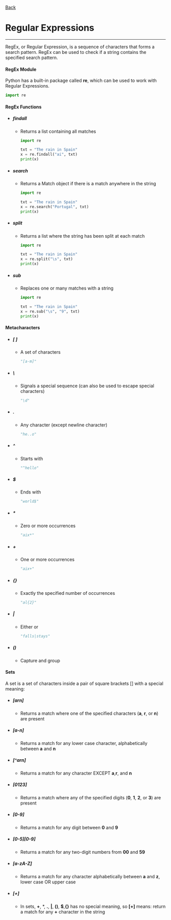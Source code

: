 [Back](/main/basic.md)

# Regular Expressions
---

RegEx, or Regular Expression, is a sequence of characters that forms a search pattern.
RegEx can be used to check if a string contains the specified search pattern.

#### RegEx Module
Python has a built-in package called **re**, which can be used to work with Regular Expressions.
```python
import re 
```

#### RegEx Functions
- ##### findall
  - Returns a list containing all matches
    ```python
    import re

    txt = "The rain in Spain"
    x = re.findall("ai", txt)
    print(x)
    ```
- ##### search
  - Returns a Match object if there is a match anywhere in the string
    ```python
    import re

    txt = "The rain in Spain"
    x = re.search("Portugal", txt)
    print(x) 
    ```
- ##### split
  - Returns a list where the string has been split at each match 
    ```python
    import re

    txt = "The rain in Spain"
    x = re.split("\s", txt)
    print(x) 
    ```
- ##### sub
  - Replaces one or many matches with a string
    ```python
    import re

    txt = "The rain in Spain"
    x = re.sub("\s", "9", txt)
    print(x) 
    ```

#### Metacharacters
- ##### [ ]
  - A set of characters
    ```python
    "[a-m]"
    ```
- ##### \
  - Signals a special sequence (can also be used to escape special characters)
    ```python
    "\d"
    ```
- ##### .
  - Any character (except newline character)
    ```python
    "he..o"
    ```
- ##### ^
  - Starts with
    ```python
    "^hello"
    ```
- ##### $
  - Ends with
    ```python    
    "world$"
    ```
- ##### *
  - Zero or more occurrences
    ```python
    "aix*"
    ```
- ##### +
  - One or more occurrences
    ```python
    "aix+"
    ```
- ##### {}
  - Exactly the specified number of occurrences
    ```python
    "al{2}"
    ```
- ##### |
  - Either or
    ```python
    "falls|stays"
    ```
- ##### ()
  - Capture and group

#### Sets
A set is a set of characters inside a pair of square brackets [] with a special meaning:
- ##### [arn]
  - Returns a match where one of the specified characters (**a**, **r**, or **n**) are present
- ##### [a-n]
  - Returns a match for any lower case character, alphabetically between **a** and **n**
- ##### [^arn]
  - Returns a match for any character EXCEPT **a**,**r**, and **n**
- ##### [0123]
  - Returns a match where any of the specified digits (**0**, **1**, **2**, or **3**) are present
- ##### [0-9]
  - Returns a match for any digit between **0** and **9**
- ##### [0-5][0-9]
  - Returns a match for any two-digit numbers from **00** and **59**
- ##### [a-zA-Z]
  - Returns a match for any character alphabetically between **a** and **z**, lower case OR upper case
- ##### [+]
  - In sets, **+**, *, **.**, **|**, **()**, **$**,**{}** has no special meaning, so **[+]** means: return a match for any **+** character in the string
